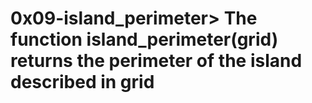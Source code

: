 # 0x09-island_perimeter> The function island_perimeter(grid) returns the perimeter of the island described in grid
